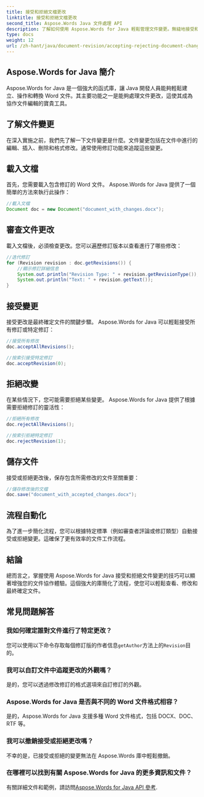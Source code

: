 ```yaml
---
title: 接受和拒絕文檔更改
linktitle: 接受和拒絕文檔更改
second_title: Aspose.Words Java 文件處理 API
description: 了解如何使用 Aspose.Words for Java 輕鬆管理文件變更。無縫地接受和拒絕修訂。
type: docs
weight: 12
url: /zh-hant/java/document-revision/accepting-rejecting-document-changes/
---
```


## Aspose.Words for Java 簡介

Aspose.Words for Java 是一個強大的函式庫，讓 Java 開發人員能夠輕鬆建立、操作和轉換 Word 文件。其主要功能之一是能夠處理文件更改，這使其成為協作文件編輯的寶貴工具。

## 了解文件變更

在深入實施之前，我們先了解一下文件變更是什麼。文件變更包括在文件中進行的編輯、插入、刪除和格式修改。通常使用修訂功能來追蹤這些變更。

## 載入文檔

首先，您需要載入包含修訂的 Word 文件。 Aspose.Words for Java 提供了一個簡單的方法來執行此操作：

```java
//載入文檔
Document doc = new Document("document_with_changes.docx");
```

## 審查文件更改

載入文檔後，必須檢查更改。您可以遍歷修訂版本以查看進行了哪些修改：

```java
//迭代修訂
for (Revision revision : doc.getRevisions()) {
    //顯示修訂詳細信息
    System.out.println("Revision Type: " + revision.getRevisionType());
    System.out.println("Text: " + revision.getText());
}
```

## 接受變更

接受更改是最終確定文件的關鍵步驟。 Aspose.Words for Java 可以輕鬆接受所有修訂或特定修訂：

```java
//接受所有修改
doc.acceptAllRevisions();

//按索引接受特定修訂
doc.acceptRevision(0);
```

## 拒絕改變

在某些情況下，您可能需要拒絕某些變更。 Aspose.Words for Java 提供了根據需要拒絕修訂的靈活性：

```java
//拒絕所有修改
doc.rejectAllRevisions();

//按索引拒絕特定修訂
doc.rejectRevision(1);
```

## 儲存文件

接受或拒絕更改後，保存包含所需修改的文件至關重要：

```java
//儲存修改後的文檔
doc.save("document_with_accepted_changes.docx");
```

## 流程自動化

為了進一步簡化流程，您可以根據特定標準（例如審查者評論或修訂類型）自動接受或拒絕變更。這確保了更有效率的文件工作流程。

## 結論

總而言之，掌握使用 Aspose.Words for Java 接受和拒絕文件變更的技巧可以顯著增強您的文件協作體驗。這個強大的庫簡化了流程，使您可以輕鬆查看、修改和最終確定文件。

## 常見問題解答

### 我如何確定誰對文件進行了特定更改？

您可以使用以下命令存取每個修訂版的作者信息`getAuthor`方法上的`Revision`目的。

### 我可以自訂文件中追蹤更改的外觀嗎？

是的，您可以透過修改修訂的格式選項來自訂修訂的外觀。

### Aspose.Words for Java 是否與不同的 Word 文件格式相容？

是的，Aspose.Words for Java 支援多種 Word 文件格式，包括 DOCX、DOC、RTF 等。

### 我可以撤銷接受或拒絕更改嗎？

不幸的是，已接受或拒絕的變更無法在 Aspose.Words 庫中輕鬆撤銷。

### 在哪裡可以找到有關 Aspose.Words for Java 的更多資訊和文件？

有關詳細文件和範例，請訪問[Aspose.Words for Java API 參考](https://reference.aspose.com/words/java/).